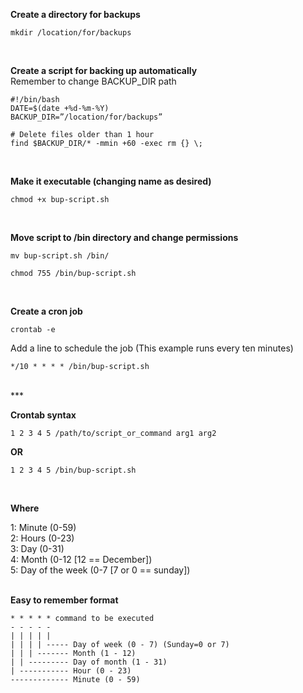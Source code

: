 **Create a directory for backups**

```
mkdir /location/for/backups
```
<br>

**Create a script for backing up automatically**<br>
Remember to change BACKUP_DIR path

```
#!/bin/bash
DATE=$(date +%d-%m-%Y)
BACKUP_DIR=”/location/for/backups”

# Delete files older than 1 hour
find $BACKUP_DIR/* -mmin +60 -exec rm {} \;
```
<br>

**Make it executable (changing name as desired)**

```
chmod +x bup-script.sh
```
<br>

**Move script to /bin directory and change permissions**

```
mv bup-script.sh /bin/
```


```
chmod 755 /bin/bup-script.sh
```
<br>

**Create a cron job**

```
crontab -e
```

Add a line to schedule the job
(This example runs every ten minutes)

```
*/10 * * * * /bin/bup-script.sh
```
<br>
***
<br>

**Crontab syntax**

```
1 2 3 4 5 /path/to/script_or_command arg1 arg2
```

**OR**

```
1 2 3 4 5 /bin/bup-script.sh
```
<br>

**Where**

1: Minute (0-59)<br>
2: Hours (0-23)<br>
3: Day (0-31)<br>
4: Month (0-12 [12 == December])<br>
5: Day of the week (0-7 [7 or 0 == sunday])
<br><br>

**Easy to remember format**

```
* * * * * command to be executed
- - - - -
| | | | |
| | | | ----- Day of week (0 - 7) (Sunday=0 or 7)
| | | ------- Month (1 - 12)
| | --------- Day of month (1 - 31)
| ----------- Hour (0 - 23)
------------- Minute (0 - 59)
```
<br><br>
